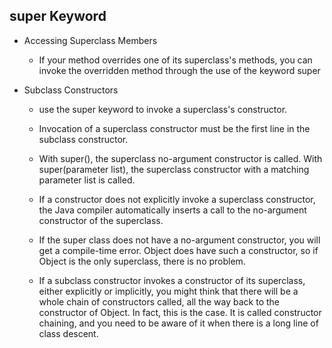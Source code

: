 

## super Keyword
- Accessing Superclass Members
    - If your method overrides one of its superclass's methods, you can invoke the overridden method through the use of the keyword super
    
- Subclass Constructors
    - use the super keyword to invoke a superclass's constructor.
    - Invocation of a superclass constructor must be the first line in the subclass constructor.
    - With super(), the superclass no-argument constructor is called. With super(parameter list), the superclass constructor with a matching parameter list is called.
    
    - If a constructor does not explicitly invoke a superclass constructor, the Java compiler automatically inserts a call to the no-argument constructor of the superclass.   
    - If the super class does not have a no-argument constructor, you will get a compile-time error. Object does have such a constructor, so if Object is the only superclass, there is no problem.
    - If a subclass constructor invokes a constructor of its superclass, either explicitly or implicitly, you might think that there will be a whole chain of constructors called, all the way back to the constructor of Object. In fact, this is the case. It is called constructor chaining, and you need to be aware of it when there is a long line of class descent.
    
    